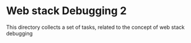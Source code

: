# Web stack Debugging 2

This directory collects a set of tasks, related to the concept of web stack debugging
